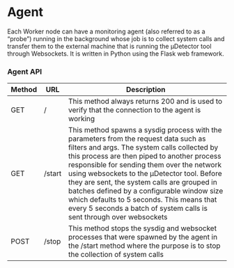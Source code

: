# Agent

Each Worker node can have a monitoring agent (also referred to as a “probe”) running in the background whose job is to collect system calls and transfer them to the external machine that is running the µDetector tool through Websockets. It is written in Python using the Flask web framework.


### Agent API
| Method | URL              | Description                                                                                                                                 |
|---------------|----------------------------|---------------------------------------------------------------------------------------------------------------------------------------------|
| GET           | /                       | This method always returns 200 and is used to verify that the connection to the agent is working                                                                                                      |
| GET           | /start         | This method spawns a sysdig process with the parameters from the request data such as filters and args. The system calls collected by this process are then piped to another process responsible for sending them over the network using websockets to the µDetector tool. Before they are sent, the system calls are grouped in batches defined by a configurable window size which defaults to 5 seconds. This means that every 5 seconds a batch of system calls is sent through over websockets          |
| POST           | /stop         | This method stops the sysdig and websocket processes that were spawned by the agent in the /start method where the purpose is to stop the collection of system calls |

